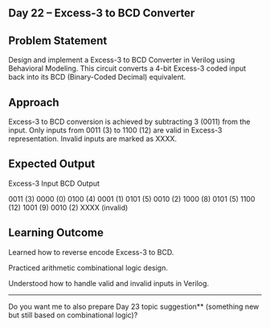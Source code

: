 ## Day 22 – Excess-3 to BCD Converter

## Problem Statement

Design and implement a Excess-3 to BCD Converter in Verilog using Behavioral Modeling.
This circuit converts a 4-bit Excess-3 coded input back into its BCD (Binary-Coded Decimal) equivalent.

## Approach

Excess-3 to BCD conversion is achieved by subtracting 3 (0011) from the input.
Only inputs from 0011 (3) to 1100 (12) are valid in Excess-3 representation.
Invalid inputs are marked as XXXX.


## Expected Output

Excess-3 Input	BCD Output

0011 (3)	0000 (0)
0100 (4)	0001 (1)
0101 (5)	0010 (2)
1000 (8)	0101 (5)
1100 (12)	1001 (9)
0010 (2)	XXXX (invalid)

## Learning Outcome

Learned how to reverse encode Excess-3 to BCD.

Practiced arithmetic combinational logic design.

Understood how to handle valid and invalid inputs in Verilog.

---

Do you want me to also prepare Day 23 topic suggestion** (something new but still based on combinational logic)?
